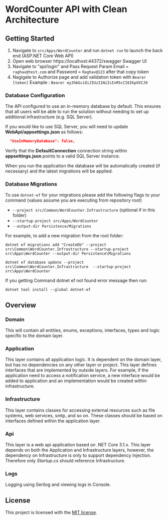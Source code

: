   # WordCounter API with Clean Architecture

## Getting Started
1. Navigate to `src/Apps/WordCounter` and run `dotnet run` to launch the back end (ASP.NET Core Web API)
2. Open web browser https://localhost:44372/swagger Swagger UI
3. Navigate to "api/login" and Pass Request Param Email = `raghav@test.com` and Password = `Raghav@123` after that copy token
4. Nagigate to Authorize page and add validation token with `Bearer [token]`
Example : `Bearer eyJhbGciOiJIUzI1NiIsInR5cCI6IkpXVCJ9`


### Database Configuration

The API configured to use an in-memory database by default. This ensures that all users will be able to run the solution without needing to set up additional infrastructure (e.g. SQL Server).

If you would like to use SQL Server, you will need to update **WebApi/appsettings.json** as follows:

```json
  "UseInMemoryDatabase": false,
```

Verify that the **DefaultConnection** connection string within **appsettings.json** points to a valid SQL Server instance. 

When you run the application the database will be automatically created (if necessary) and the latest migrations will be applied.

### Database Migrations

To use `dotnet-ef` for your migrations please add the following flags to your command (values assume you are executing from repository root)

* `--project src/Common/WordCounter.Infrastructure` (optional if in this folder)
* `--startup-project src/Apps/WordCounter`
* `--output-dir Persistence/Migrations`

For example, to add a new migration from the root folder:

 `dotnet ef migrations add "CreateDb" --project src\Common\WordCounter.Infrastructure --startup-project src\Apps\WordCounter --output-dir Persistence\Migrations`

 `dotnet ef database update --project src\Common\WordCounter.Infrastructure  --startup-project src\Apps\WordCounter`

If you getting Command dotnet ef not found error message then run: 
```
dotnet tool install --global dotnet-ef
```

## Overview

### Domain

This will contain all entities, enums, exceptions, interfaces, types and logic specific to the domain layer.

### Application

This layer contains all application logic. It is dependent on the domain layer, but has no dependencies on any other layer or project. This layer defines interfaces that are implemented by outside layers. For example, if the application need to access a notification service, a new interface would be added to application and an implementation would be created within infrastructure.

### Infrastructure

This layer contains classes for accessing external resources such as file systems, web services, smtp, and so on. These classes should be based on interfaces defined within the application layer.

### Api

This layer is a web api application based on .NET Core 3.1.x. This layer depends on both the Application and Infrastructure layers, however, the dependency on Infrastructure is only to support dependency injection. Therefore only *Startup.cs* should reference Infrastructure.

### Logs

Logging using Serilog and viewing logs in Console.

## License

This project is licensed with the [MIT license](LICENSE).

